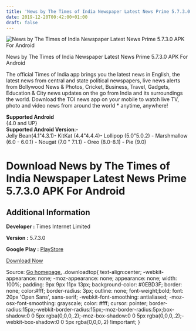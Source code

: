 ```yaml
---
title: 'News by The Times of India Newspaper Latest News Prime 5.7.3.0 APK For Android'
date: 2019-12-20T00:42:00+01:00
draft: false
---
```


![News by The Times of India Newspaper Latest News Prime 5.7.3.0 APK For Android](https://i1.wp.com/apkhome.net/wp-content/uploads/2019/12/News-by-The-Times-of-India-Newspaper-Latest-News-Prime-5.7.3.0.png "News by The Times of India Newspaper Latest News Prime 5.7.3.0 APK For Android")

  

News by The Times of India Newspaper Latest News Prime 5.7.3.0 APK For Android

The official Times of India app brings you the latest news in English, the latest news from central and state political newspapers, live news alerts from Bollywood News & Photos, Cricket, Business, Travel, Gadgets, Education & City news updates on the go from India and its surroundings the world. Download the TOI news app on your mobile to watch live TV, photo and video news from around the world \* anytime, anywhere!

**Supported Android**  
{4.0 and UP}  
**Supported Android Version**:-  
Jelly Bean(4.1"4.3.1)- KitKat (4.4"4.4.4)- Lollipop (5.0"5.0.2) - Marshmallow (6.0 - 6.0.1) - Nougat (7.0 " 7.1.1) - Oreo (8.0-8.1) - Pie (9.0)

Download News by The Times of India Newspaper Latest News Prime 5.7.3.0 APK For Android
=======================================================================================

Additional Information
----------------------

**Developer :** Times Internet Limited

**Version :** 5.7.3.0

**Google Play :** [PlayStore](https://play.google.com/store/apps/details?id=com.toi.reader.activities)

  

[Download Now](https://store4app.co/post/news-by-the-times-of-india-newspaper-latest-news-prime-5-7-3-0-apk-for-android_1576789223)

  
Source: [Go homepage.](https://store4app.co/post/news-by-the-times-of-india-newspaper-latest-news-prime-5-7-3-0-apk-for-android_1576789223) .downloadtop{ text-align:center; -webkit-appearance: none; -moz-appearance: none; appearance: none; width: 100%; padding: 9px 9px 11px 13px; background-color: #0EBD3F; border: none; color:#fff; border-radius: 3px; outline: none; font-weight;bold; font: 20px 'Open Sans', sans-serif; -webkit-font-smoothing: antialiased; -moz-osx-font-smoothing: grayscale; color: #fff; cursor: pointer; border-radius:15px;-webkit-border-radius:15px;-moz-border-radius:5px;box-shadow:0 0 5px rgba(0,0,0,.2);-moz-box-shadow:0 0 5px rgba(0,0,0,.2);-webkit-box-shadow:0 0 5px rgba(0,0,0,.2) !important; }